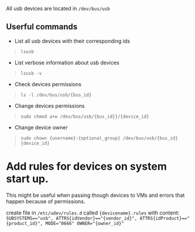 All usb devices are located in `/dev/bus/usb`


## Userful commands
- List all usb devices with their corresponding ids
> `lsusb`

- List verbose information about usb devices
> `lsusb -v`

- Check devices permissions
> `ls -l /dev/bus/usb/{bus_id}`

- Change devices permissions
>`sudo chmod a+w /dev/bus/usb/{bus_id}}/{device_id}`

- Change device owner
> `sudo chown {username}:{optional_group} /dev/bus/usb/{bus_id}{device_id}`

# Add rules for devices on system start up.
This might be useful when passing though devices to VMs and errors that happen because of permissions.

create file in `/etc/udev/rules.d` called `{devicename}.rules`
with content:
`SUBSYSTEMS=="usb", ATTRS{idVendor}=="{vendor_id}", ATTRS{idProduct}=="{product_id}", MODE="0666" OWNER="{owner_id}"`

